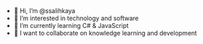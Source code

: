 - 👋 Hi, I’m @ssalihkaya
- 👀 I’m interested in technology and software
- 🌱 I’m currently learning C# & JavaScript
- 💞️ I want to collaborate on knowledge learning and development
